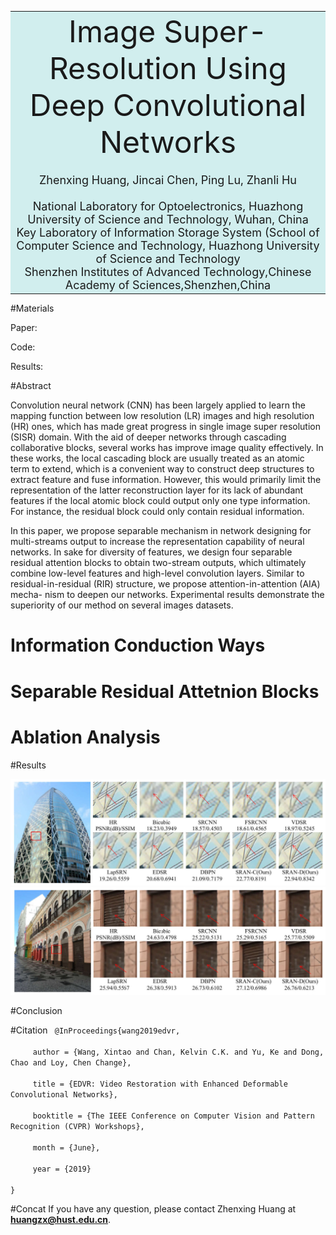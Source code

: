 
<table><tr><td bgcolor=#D1EEEE><center><font size='8'>Image Super-Resolution Using Deep Convolutional Networks</font></center>
<center><font size='4'><br/>Zhenxing Huang, Jincai Chen, Ping Lu, Zhanli Hu</font></center>
<center><font size='4'><br/>National Laboratory for Optoelectronics, Huazhong University of Science and Technology, Wuhan, China</font></center>
<center><font size='4'>Key Laboratory of Information Storage System (School of Computer Science and Technology, Huazhong University of Science and Technology</font></center>
<center><font size='4'> Shenzhen Institutes of Advanced Technology,Chinese Academy of Sciences,Shenzhen,China</font></center></td></tr></table>

#Materials

Paper: 

Code:

Results:

#Abstract 

Convolution neural network (CNN) has been largely
applied to learn the mapping function between low resolution
(LR) images and high resolution (HR) ones, which has made
great progress in single image super resolution (SISR) domain.
With the aid of deeper networks through cascading collaborative
blocks, several works has improve image quality effectively.
In these works, the local cascading block are usually treated
as an atomic term to extend, which is a convenient way to
construct deep structures to extract feature and fuse information.
However, this would primarily limit the representation of the
latter reconstruction layer for its lack of abundant features if
the local atomic block could output only one type information.
For instance, the residual block could only contain residual
information.

In this paper, we propose separable mechanism in network
designing for multi-streams output to increase the representation
capability of neural networks. In sake for diversity of features,
we design four separable residual attention blocks to obtain
two-stream outputs, which ultimately combine low-level features
and high-level convolution layers. Similar to residual-in-residual
(RIR) structure, we propose attention-in-attention (AIA) mecha-
nism to deepen our networks. Experimental results demonstrate
the superiority of our method on several images datasets.

# Information Conduction Ways

# Separable Residual Attetnion Blocks


# Ablation Analysis


#Results

![img](https://github.com/huanggzx/SRAN/blob/master/images/Results_1.png)
![img](https://github.com/huanggzx/SRAN/blob/master/images/Results_2.png)

#Conclusion

#Citation
<code>
@InProceedings{wang2019edvr,  
&emsp;&emsp;&emsp;&emsp;         author = {Wang, Xintao and Chan, Kelvin C.K. and Yu, Ke and Dong, Chao and Loy, Chen Change},  
&emsp;&emsp;&emsp;&emsp;          title = {EDVR: Video Restoration with Enhanced Deformable Convolutional Networks},  
&emsp;&emsp;&emsp;&emsp;          booktitle = {The IEEE Conference on Computer Vision and Pattern Recognition (CVPR) Workshops},  
&emsp;&emsp;&emsp;&emsp;          month = {June},  
&emsp;&emsp;&emsp;&emsp;          year = {2019}  
          }
</code>


#Concat 
If you have any question, please contact Zhenxing Huang at **huangzx@hust.edu.cn**.
